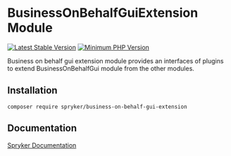 # BusinessOnBehalfGuiExtension Module
[![Latest Stable Version](https://poser.pugx.org/spryker/business-on-behalf-gui-extension/v/stable.svg)](https://packagist.org/packages/spryker/business-on-behalf-gui-extension)
[![Minimum PHP Version](https://img.shields.io/badge/php-%3E%3D%208.3-8892BF.svg)](https://php.net/)

Business on behalf gui extension module provides an interfaces of plugins to extend BusinessOnBehalfGui module from the other modules.

## Installation

```
composer require spryker/business-on-behalf-gui-extension
```

## Documentation

[Spryker Documentation](https://docs.spryker.com)
